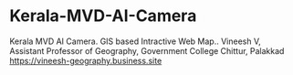 # Kerala-MVD-AI-Camera
Kerala MVD AI Camera.
GIS based Intractive Web Map..
Vineesh V,
Assistant Professor of Geography,
Government College Chittur, Palakkad
https://vineesh-geography.business.site
